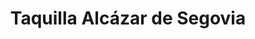 ---
title: "Taquilla Alcázar de Segovia"
url: /segovia/taquilla-alcazar-de-segovia/
shop: entradas
---
